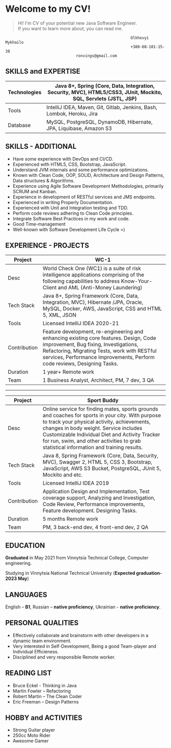 # Welcome to my CV!

> Hi! I'm CV of your potential new Java Software Engineer.  
> If you want to learn more about, you can read me.

                                                           Olkhovyi Mykhailo
                                                           +380-68-101-15-38
						           ronvings@gmail.com

## SKILLS and EXPERTISE
                      
| Technologies | Java 8+, Spring (Core, Data, Integration, Security, MVC), HTML5/CSS3, JUnit, Mockito, SQL, Servlets (JSTL, JSP) |
|--|--|
| Tools | IntelliJ IDEA, Maven, Git,  Gitlab, Jenkins, Bash, Lombok, Heroku, Jira |
| Database | MySQL, PostgreSQL, DynamoDB, Hibernate, JPA, Liquibase, Amazon S3 |

## SKILLS - ADDITIONAL

- Have some experience with DevOps and CI/CD.
- Experienced with HTML5, CSS, Bootstrap, JavaScript.
- Understand JVM internals and some performance optimizations.
- Known with Clean Code, OOP, SOLID, Architecture and Design Patterns, Data structures & Algorithms.
- Experience using Agile Software Development Methodologies, primarily SCRUM and Kanban.
- Experience in development of RESTful services and JMS endpoints.
- Experienced in writing Properly Documentation.
- Experienced with Unit and Integration testing and TDD.
- Perform code reviews adhering to Clean Code principles.
- Integrate Software Best Practices in my work and code.
- Good Time-management
-  Well-known with Software Development Life Cycle =)

## EXPERIENCE - PROJECTS
| Project | WC-1 |
|--|--|
| Desc | World Check One (WC1) is a suite of risk intelligence applications comprising of the  following capabilities to address Know-Your-Client and AML (Anti-Money Laundering) |
| Tech Stack | Java 8+, Spring Framework (Core, Data, Integration, MVC), Hibernate  /JPA, Oracle,  MySQL, Docker, AWS, JavaScript, CSS and HTML 5, XML, JSON |
| Tools | Licensed IntelliJ IDEA 2020-21 |
| Contribution | Feature development, re-engineering and enhancing existing core features. Design, Code improvement, Bug fixing, Investigations, Refactoring, Migrating Tests, work with RESTful services, Performance Improvements, Perform code reviews, Designing Tasks. |
| Duration | 1 year+ Remote work |
| Team | 1 Business Analyst, Architect, PM, 7 dev, 3 QA |

---
| Project | Sport Buddy |
|--|--|
| Desc | Online service for finding mates, sports grounds and coaches for sports in your city. With purpose to track your physical activity, achievements, changes in body weight. Service includes Customizable Individual Diet and Activity Tracker for run, swim, and other activities to grab statistical information and training results. |
| Tech Stack | Java 8, Spring Framework (Core, Data, Security, MVC), Swagger 2, HTML 5, CSS 3, Bootstrap, JavaScript, AWS S3 Bucket, PostgreSQL, JUnit 5, Mockito and etc.|
| Tools | Licensed IntelliJ IDEA 2019 |
| Contribution | Application Design and Implementation, Test coverage support, Analyzing and Investigation, Code Review, Performance improvements, Feature development. Designing Tasks. |
| Duration | 5 months Remote work |
| Team | PM, 3 back-end dev, 4 front-end dev, 2 QA |

## EDUCATION

**Graduated** in May 2021 from Vinnytsia Technical College, Computer engineering.

Studying in Vinnytsia National Technical University (**Expected graduation- 2023 May**)

## LANGUAGES

English – **B1**, Russian – **native proficiency**, Ukrainian - **native proficiency**.

## PERSONAL QUALITIES

- Effectively collaborate and brainstorm with other developers in a dynamic team environment.
- Very interested in Self-Development, Being a good Team-player and Individual Efficieness.
- Disciplined and very responsible Remote worker.

## READING LIST

- Bruce Eckel - Thinking in Java 
- Martin Fowler – Refactoring 
- Robert Martin – The Clean Coder 
- Eric Freeman – Design Patterns


## HOBBY and ACTIVITIES

- Strong Guitar player
- 250сс Moto Rider 
- Awesome Gamer
